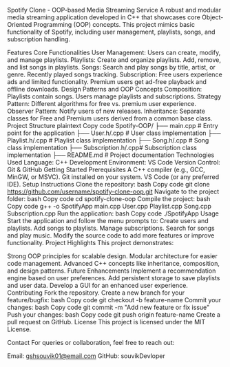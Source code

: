 Spotify Clone - OOP-based Media Streaming Service
A robust and modular media streaming application developed in C++ that showcases core Object-Oriented Programming (OOP) concepts. This project mimics basic functionality of Spotify, including user management, playlists, songs, and subscription handling.

Features
Core Functionalities
User Management: Users can create, modify, and manage playlists.
Playlists:
Create and organize playlists.
Add, remove, and list songs in playlists.
Songs:
Search and play songs by title, artist, or genre.
Recently played songs tracking.
Subscription:
Free users experience ads and limited functionality.
Premium users get ad-free playback and offline downloads.
Design Patterns and OOP Concepts
Composition:
Playlists contain songs.
Users manage playlists and subscriptions.
Strategy Pattern:
Different algorithms for free vs. premium user experience.
Observer Pattern:
Notify users of new releases.
Inheritance:
Separate classes for Free and Premium users derived from a common base class.
Project Structure
plaintext
Copy code
Spotify-OOP/
├── main.cpp           # Entry point for the application
├── User.h/.cpp        # User class implementation
├── Playlist.h/.cpp    # Playlist class implementation
├── Song.h/.cpp        # Song class implementation
├── Subscription.h/.cpp# Subscription class implementation
├── README.md          # Project documentation
Technologies Used
Language: C++
Development Environment: VS Code
Version Control: Git & GitHub
Getting Started
Prerequisites
A C++ compiler (e.g., GCC, MinGW, or MSVC).
Git installed on your system.
VS Code (or any preferred IDE).
Setup Instructions
Clone the repository:
bash
Copy code
git clone https://github.com/username/spotify-clone-oop.git
Navigate to the project folder:
bash
Copy code
cd spotify-clone-oop
Compile the project:
bash
Copy code
g++ -o SpotifyApp main.cpp User.cpp Playlist.cpp Song.cpp Subscription.cpp
Run the application:
bash
Copy code
./SpotifyApp
Usage
Start the application and follow the menu prompts to:
Create users and playlists.
Add songs to playlists.
Manage subscriptions.
Search for songs and play music.
Modify the source code to add more features or improve functionality.
Project Highlights
This project demonstrates:

Strong OOP principles for scalable design.
Modular architecture for easier code management.
Advanced C++ concepts like inheritance, composition, and design patterns.
Future Enhancements
Implement a recommendation engine based on user preferences.
Add persistent storage to save playlists and user data.
Develop a GUI for an enhanced user experience.
Contributing
Fork the repository.
Create a new branch for your feature/bugfix:
bash
Copy code
git checkout -b feature-name
Commit your changes:
bash
Copy code
git commit -m "Add new feature or fix issue"
Push your changes:
bash
Copy code
git push origin feature-name
Create a pull request on GitHub.
License
This project is licensed under the MIT License.

Contact
For queries or collaboration, feel free to reach out:

Email: gshsouvik01@email.com
GitHub: souvikDevloper
